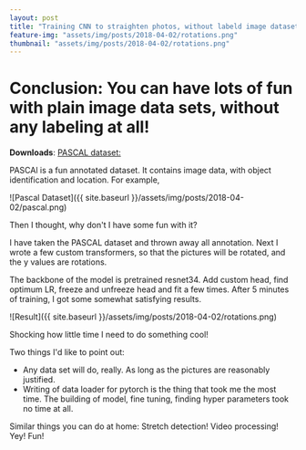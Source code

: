 ```yaml
---
layout: post
title: "Training CNN to straighten photos, without labeld image dataset"
feature-img: "assets/img/posts/2018-04-02/rotations.png"
thumbnail: "assets/img/posts/2018-04-02/rotations.png"
---
```


# Conclusion: You can have lots of fun with plain image data sets, without any labeling at all!
**Downloads**:
[PASCAL dataset:](http://host.robots.ox.ac.uk/pascal/VOC/)


PASCAl is a fun annotated dataset. It contains image data, with object identification and location. 
For example, 

![Pascal Dataset]({{ site.baseurl }}/assets/img/posts/2018-04-02/pascal.png)

Then I thought, why don't I have some fun with it? 

I have taken the PASCAL dataset and thrown away all annotation. Next I wrote a few custom transformers, so that the pictures will be rotated, and the y values are rotations.

The backbone of the model is pretrained resnet34. Add custom head, find optimum LR, freeze and unfreeze head and fit a few times.
After 5 minutes of training, I got some somewhat satisfying results.

![Result]({{ site.baseurl }}/assets/img/posts/2018-04-02/rotations.png)

Shocking how little time I need to do something cool!

Two things I'd like to point out: 
<ul>
<li>Any data set will do, really. As long as the pictures are reasonably justified. </li>
<li>Writing of data loader for pytorch is the thing that took me the most time. The building of model, fine tuning, finding hyper parameters took no time at all.</li>
</ul>

Similar things you can do at home: Stretch detection! Video processing! Yey! Fun!